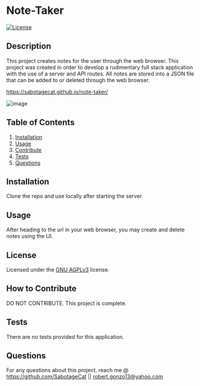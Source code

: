# Note-Taker
  [![License](https://img.shields.io/badge/License-GNU%20AGPLv3-green)](#license)

  ## Description

  This project creates notes for the user through the web browser. This project was created in order to develop a rudimentary full stack application with the use of a server and API routes. All notes are stored into a JSON file that can be added to or deleted through the web browser.
  
  https://sabotagecat.github.io/note-taker/
  
  ![image](https://user-images.githubusercontent.com/95665563/170529009-8e06d721-9ff7-4762-9ed9-a34a196acfe5.png)

  ## Table of Contents
  1. [Installation](#installation)
  2. [Usage](#usage)
  3. [Contribute](#contributions)
  4. [Tests](#tests)
  5. [Questions](#questions)

  <a name='installation'></a>
  ## Installation

  Clone the repo and use locally after starting the server.
  <a name='usage'></a>
  ## Usage

  After heading to the url in your web browser, you may create and delete notes using the UI.

  
  <a name='license'></a>
  ## License

  Licensed under the [GNU AGPLv3](https://choosealicense.com/licenses/agpl-3.0/) license.
    
  <a name='contributions'></a>
  ## How to Contribute

  DO NOT CONTRIBUTE. This project is complete.
  <a name='tests'></a>
  ## Tests

  There are no tests provided for this application.
  <a name='questions'></a>
  ## Questions

  For any questions about this project, reach me @ https://github.com/SabotageCat || robert.gonzo13@yahoo.com

  
